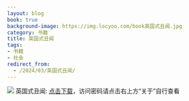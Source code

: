 ```yaml
---
layout: blog
book: true
background-image: https://img.locyoo.com/book英国式丑闻.jpg
category: 书籍
title: 英国式丑闻
tags:
- 书籍
- 社会
redirect_from:
  - /2024/03/英国式丑闻/
---
```

![](https://img.locyoo.com/book英国式丑闻.jpg)
英国式丑闻: <a name = "ref1" href="https://url18.ctfile.com/f/50983618-1449297994-2445b8?p=3619">点击下载</a>，访问密码请点击右上方“关于”自行查看